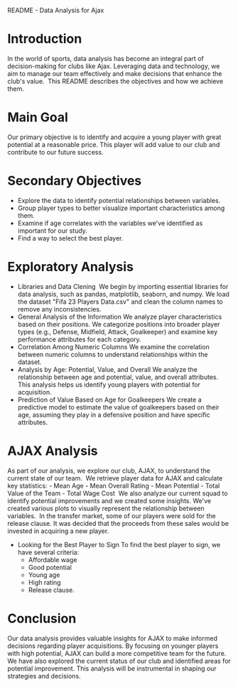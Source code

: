 README - Data Analysis for Ajax
​
​
# Introduction
In the world of sports, data analysis has become an integral part of decision-making for clubs like Ajax. Leveraging data and technology, we aim to manage our team effectively and make decisions that enhance the club's value. 
​
This README describes the objectives and how we achieve them.
​
# Main Goal
Our primary objective is to identify and acquire a young player with great potential at a reasonable price. This player will add value to our club and contribute to our future success.
​
# Secondary Objectives
- Explore the data to identify potential relationships between variables.
- Group player types to better visualize important characteristics among them.
- Examine if age correlates with the variables we've identified as important for our study.
- Find a way to select the best player.
​
# Exploratory Analysis
- Libraries and Data Clening
​
We begin by importing essential libraries for data analysis, such as pandas, matplotlib, seaborn, and numpy. We load the dataset "Fifa 23 Players Data.csv" and clean the column names to remove any inconsistencies.
​
- General Analysis of the Information
We analyze player characteristics based on their positions. We categorize positions into broader player types (e.g., Defense, Midfield, Attack, Goalkeeper) and examine key performance attributes for each category.
​
- Correlation Among Numeric Columns
We examine the correlation between numeric columns to understand relationships within the dataset.
​
- Analysis by Age: Potential, Value, and Overall
We analyze the relationship between age and potential, value, and overall attributes. This analysis helps us identify young players with potential for acquisition.
​
- Prediction of Value Based on Age for Goalkeepers
We create a predictive model to estimate the value of goalkeepers based on their age, assuming they play in a defensive position and have specific attributes.
​
# AJAX Analysis
As part of our analysis, we explore our club, AJAX, to understand the current state of our team.
​
We retrieve player data for AJAX and calculate key statistics:
    - Mean Age
    - Mean Overall Rating
    - Mean Potential
    - Total Value of the Team
    - Total Wage Cost
​
We also analyze our current squad to identify potential improvements and we created some insights. We've created various plots to visually represent the relationship between variables.
​
In the transfer market, some of our players were sold for the release clause. It was decided that the proceeds from these sales would be invested in acquiring a new player.
​
- Looking for the Best Player to Sign
To find the best player to sign, we have several criteria:
​
    - Affordable wage
    - Good potential
    - Young age
    - High rating
    - Release clause.
​
​
# Conclusion
Our data analysis provides valuable insights for AJAX to make informed decisions regarding player acquisitions. By focusing on younger players with high potential, AJAX can build a more competitive team for the future. We have also explored the current status of our club and identified areas for potential improvement. This analysis will be instrumental in shaping our strategies and decisions.
